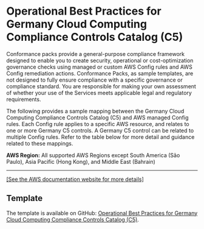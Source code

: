 # Operational Best Practices for Germany Cloud Computing Compliance Controls Catalog \(C5\)<a name="operational-best-practices-for-germany-c5"></a>

Conformance packs provide a general\-purpose compliance framework designed to enable you to create security, operational or cost\-optimization governance checks using managed or custom AWS Config rules and AWS Config remediation actions\. Conformance Packs, as sample templates, are not designed to fully ensure compliance with a specific governance or compliance standard\. You are responsible for making your own assessment of whether your use of the Services meets applicable legal and regulatory requirements\.

The following provides a sample mapping between the Germany Cloud Computing Compliance Controls Catalog \(C5\) and AWS managed Config rules\. Each Config rule applies to a specific AWS resource, and relates to one or more Germany C5 controls\. A Germany C5 control can be related to multiple Config rules\. Refer to the table below for more detail and guidance related to these mappings\.

**AWS Region:** All supported AWS Regions except South America \(São Paulo\), Asia Pacific \(Hong Kong\), and Middle East \(Bahrain\)


****  
[\[See the AWS documentation website for more details\]](http://docs.aws.amazon.com/config/latest/developerguide/operational-best-practices-for-germany-c5.html)

## Template<a name="germany-c5-conformance-pack-sample"></a>

The template is available on GitHub: [Operational Best Practices for Germany Cloud Computing Compliance Controls Catalog \(C5\)](https://github.com/awslabs/aws-config-rules/blob/master/aws-config-conformance-packs/Operational-Best-Practices-for-Germany-C5.yaml)\.